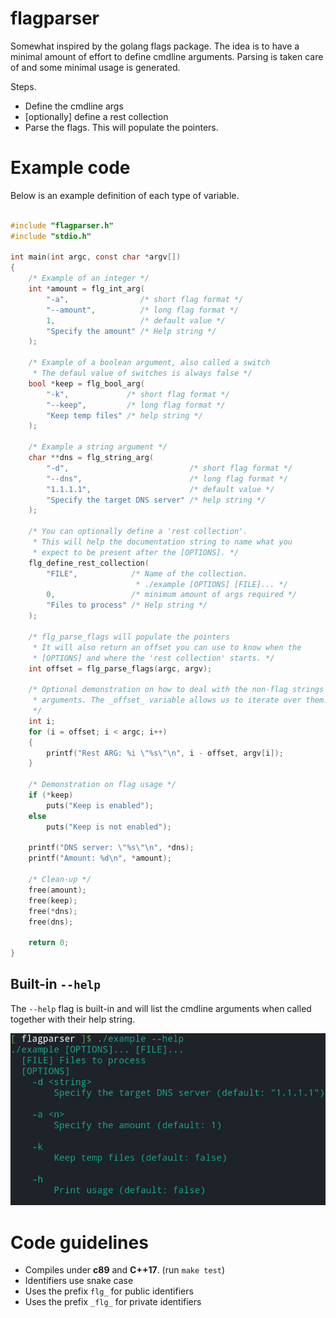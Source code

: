 
# flagparser

Somewhat inspired by the golang flags package. 
The idea is to have a minimal amount of effort to define cmdline 
arguments. Parsing is taken care of and some minimal usage is 
generated.

Steps.

- Define the cmdline args
- [optionally] define a rest collection
- Parse the flags. This will populate the pointers.


# Example code

Below is an example definition of each type of variable.

```c

#include "flagparser.h"
#include "stdio.h"

int main(int argc, const char *argv[])
{
    /* Example of an integer */
    int *amount = flg_int_arg(
        "-a",                /* short flag format */
        "--amount",          /* long flag format */
        1,                   /* default value */
        "Specify the amount" /* Help string */
    );

    /* Example of a boolean argument, also called a switch
     * The defaul value of switches is always false */
    bool *keep = flg_bool_arg(
        "-k",             /* short flag format */
        "--keep",         /* long flag format */
        "Keep temp files" /* help string */
    );

    /* Example a string argument */
    char **dns = flg_string_arg(
        "-d",                           /* short flag format */
        "--dns",                        /* long flag format */
        "1.1.1.1",                      /* default value */
        "Specify the target DNS server" /* help string */
    );
    
    /* You can optionally define a 'rest collection'.
     * This will help the documentation string to name what you
     * expect to be present after the [OPTIONS]. */
    flg_define_rest_collection(
        "FILE",            /* Name of the collection.
                            * ./example [OPTIONS] [FILE]... */
        0,                 /* minimum amount of args required */
        "Files to process" /* Help string */
    );

    /* flg_parse_flags will populate the pointers 
     * It will also return an offset you can use to know when the 
     * [OPTIONS] and where the 'rest collection' starts. */
    int offset = flg_parse_flags(argc, argv);

    /* Optional demonstration on how to deal with the non-flag strings
     * arguments. The _offset_ variable allows us to iterate over them.
     */
    int i;
    for (i = offset; i < argc; i++)
    {
        printf("Rest ARG: %i \"%s\"\n", i - offset, argv[i]);
    }
    
    /* Demonstration on flag usage */
    if (*keep)
        puts("Keep is enabled");
    else
        puts("Keep is not enabled");
    
    printf("DNS server: \"%s\"\n", *dns);
    printf("Amount: %d\n", *amount);

    /* Clean-up */
    free(amount);
    free(keep);
    free(*dns);
    free(dns);

    return 0;
}
```

## Built-in `--help`

The `--help` flag is built-in and will list the cmdline 
arguments when called together with their help string.

![built-in help example](images/example-help.png)


# Code guidelines

- Compiles under **c89** and **C++17**. (run `make test`)
- Identifiers use snake case
- Uses the prefix `flg_` for public identifiers
- Uses the prefix `_flg_` for private identifiers
